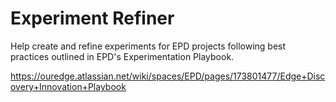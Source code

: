 # Experiment Refiner

Help create and refine experiments for EPD projects following best practices outlined in EPD's Experimentation Playbook.

https://ouredge.atlassian.net/wiki/spaces/EPD/pages/173801477/Edge+Discovery+Innovation+Playbook

